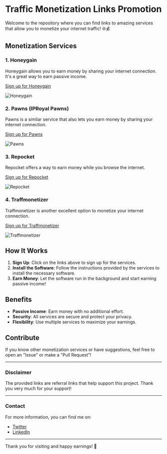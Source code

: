 # Traffic Monetization Links Promotion

Welcome to the repository where you can find links to amazing services that allow you to monetize your internet traffic! 🌐💰

## Monetization Services

### 1. Honeygain
Honeygain allows you to earn money by sharing your internet connection. It's a great way to earn passive income.

[Sign up for Honeygain](YOUR_HONEYGAIN_LINK)

![Honeygain](https://www.honeygain.com/images/ogimage.jpg)

### 2. Pawns (IPRoyal Pawns)
Pawns is a similar service that also lets you earn money by sharing your internet connection.

[Sign up for Pawns](YOUR_PAWNS_LINK)

![Pawns](https://pawns.app/images/pawns-og.jpg)

### 3. Repocket
Repocket offers a way to earn money while you browse the internet.

[Sign up for Repocket](YOUR_REPOCKET_LINK)

![Repocket](https://repocket.co/images/og-image.jpg)

### 4. Traffmonetizer
Traffmonetizer is another excellent option to monetize your internet connection.

[Sign up for Traffmonetizer](YOUR_TRAFFMONETIZER_LINK)

![Traffmonetizer](https://traffmonetizer.com/images/og-image.jpg)

## How It Works

1. **Sign Up**: Click on the links above to sign up for the services.
2. **Install the Software**: Follow the instructions provided by the services to install the necessary software.
3. **Earn Money**: Let the software run in the background and start earning passive income!

## Benefits

- **Passive Income**: Earn money with no additional effort.
- **Security**: All services are secure and protect your privacy.
- **Flexibility**: Use multiple services to maximize your earnings.

## Contribute

If you know other monetization services or have suggestions, feel free to open an "Issue" or make a "Pull Request"!

---

### Disclaimer
The provided links are referral links that help support this project. Thank you very much for your support!

---

### Contact

For more information, you can find me on:
- [Twitter](YOUR_TWITTER_LINK)
- [LinkedIn](YOUR_LINKEDIN_LINK)

---

Thank you for visiting and happy earnings! 🚀
